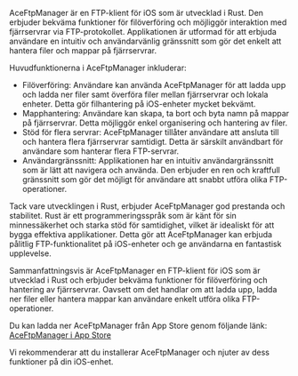 AceFtpManager är en FTP-klient för iOS som är utvecklad i Rust. Den erbjuder bekväma funktioner för filöverföring och möjliggör interaktion med fjärrservrar via FTP-protokollet. Applikationen är utformad för att erbjuda användare en intuitiv och användarvänlig gränssnitt som gör det enkelt att hantera filer och mappar på fjärrservrar.

Huvudfunktionerna i AceFtpManager inkluderar:

- Filöverföring: Användare kan använda AceFtpManager för att ladda upp och ladda ner filer samt överföra filer mellan fjärrservrar och lokala enheter. Detta gör filhantering på iOS-enheter mycket bekvämt.
- Mapphantering: Användare kan skapa, ta bort och byta namn på mappar på fjärrservrar. Detta möjliggör enkel organisering och hantering av filer.
- Stöd för flera servrar: AceFtpManager tillåter användare att ansluta till och hantera flera fjärrservrar samtidigt. Detta är särskilt användbart för användare som hanterar flera FTP-servrar.
- Användargränssnitt: Applikationen har en intuitiv användargränssnitt som är lätt att navigera och använda. Den erbjuder en ren och kraftfull gränssnitt som gör det möjligt för användare att snabbt utföra olika FTP-operationer.

Tack vare utvecklingen i Rust, erbjuder AceFtpManager god prestanda och stabilitet. Rust är ett programmeringsspråk som är känt för sin minnessäkerhet och starka stöd för samtidighet, vilket är idealiskt för att bygga effektiva applikationer. Detta gör att AceFtpManager kan erbjuda pålitlig FTP-funktionalitet på iOS-enheter och ge användarna en fantastisk upplevelse.

Sammanfattningsvis är AceFtpManager en FTP-klient för iOS som är utvecklad i Rust och erbjuder bekväma funktioner för filöverföring och hantering av fjärrservrar. Oavsett om det handlar om att ladda upp, ladda ner filer eller hantera mappar kan användare enkelt utföra olika FTP-operationer.

Du kan ladda ner AceFtpManager från App Store genom följande länk: [AceFtpManager i App Store](https://apps.apple.com/us/app/ace-ftp-manager/id6445859177)

Vi rekommenderar att du installerar AceFtpManager och njuter av dess funktioner på din iOS-enhet.
